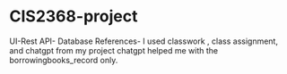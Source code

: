 # CIS2368-project
UI-Rest API- Database
References- I used classwork , class assignment, and chatgpt from my project
chatgpt helped me with the borrowingbooks_record only.